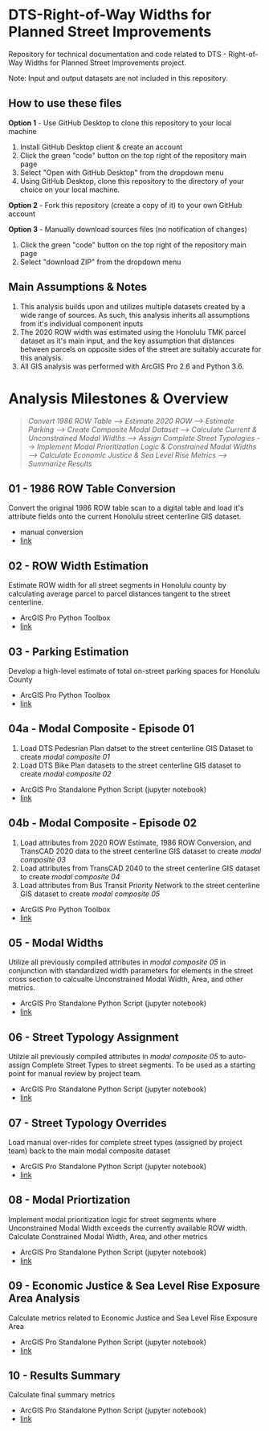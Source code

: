 # DTS-Right-of-Way Widths for Planned Street Improvements
Repository for technical documentation and code related to DTS - Right-of-Way Widths for Planned Street Improvements project.

Note:
Input and output datasets are not included in this repository.

## How to use these files
**Option 1** - Use GitHub Desktop to clone this repository to your local machine
1. Install GitHub Desktop client & create an account
2. Click the green "code" button on the top right of the repository main page
3. Select "Open with GitHub Desktop" from the dropdown menu
4. Using GitHub Desktop, clone this repository to the directory of your choice on your local machine.

**Option 2** - Fork this repository (create a copy of it) to your own GitHub account

**Option 3** - Manually download sources files (no notification of changes)
1. Click the green "code" button on the top right of the repository main page
2. Select "download ZIP" from the dropdown menu

## Main Assumptions & Notes
1. This analysis builds upon and utilizes multiple datasets created by a wide range of sources. As such, this analysis inherits all assumptions from it's individual component inputs
2. The 2020 ROW width was estimated using the Honolulu TMK parcel dataset as it's main input, and the key assumption that distances between parcels on opposite sides of the street are suitably accurate for this analysis.
3. All GIS analysis was performed with ArcGIS Pro 2.6 and Python 3.6.

# Analysis Milestones & Overview

>*Convert 1986 ROW Table --> Estimate 2020 ROW --> Estimate Parking --> Create Composite Modal Dataset --> Calculate Current & Unconstrained Modal Widths --> Assign Complete Street Typologies --> Implement Modal Prioritization Logic & Constrained Modal Widths --> Calculate Economic Justice & Sea Level Rise Metrics --> Summarize Results*

## 01 - 1986 ROW Table Conversion
Convert the original 1986 ROW table scan to a digital table and load it's attribute fields onto the current Honolulu street centerline GIS dataset.
- manual conversion
- [link](google.com)


## 02 - ROW Width Estimation
Estimate ROW width for all street segments in Honolulu county by calculating average parcel to parcel distances tangent to the street centerline.

- ArcGIS Pro Python Toolbox
- [link](www.google.com)


## 03 - Parking Estimation
Develop a high-level estimate of total on-street parking spaces for Honolulu County

- ArcGIS Pro Python Toolbox
- [link](google.com)

## 04a - Modal Composite - Episode 01
1. Load DTS Pedesrian Plan datset to the street centerline GIS Dataset to create *modal composite 01*
2. Load DTS Bike Plan datasets to the street centerline GIS dataset to create *modal composite 02*

- ArcGIS Pro Standalone Python Script (jupyter notebook)
- [link](https://github.com/Ray-Mangan/DTS-Complete-Streets/blob/main/DTS%20-%2004%20-%20Modal%20Composite.ipynb)


## 04b - Modal Composite - Episode 02

1. Load attributes from 2020 ROW Estimate, 1986 ROW Conversion, and TransCAD 2020 data to the street centerline GIS dataset to create *modal composite 03*
2. Load attributes from TransCAD 2040 to the street centerline GIS dataset to create *modal composite 04*
3. Load attributes from Bus Transit Priority Network to the street centerline GIS dataset to create *modal composite 05*

- ArcGIS Pro Python Toolbox
- [link](google.com)

## 05 - Modal Widths

Utilize all previously compiled attributes in *modal composite 05* in conjunction with standardized width parameters for elements in the street cross section to calcualte Unconstrained Modal Width, Area, and other metrics.

- ArcGIS Pro Standalone Python Script (jupyter notebook)
- [link](https://github.com/Ray-Mangan/DTS-Complete-Streets/blob/main/DTS%20-%2005%20-%20Modal%20Widths.ipynb)

## 06 - Street Typology Assignment

Utilzie all previously compiled attributes in *modal composite 05* to auto-assign Complete Street Types to street segments. To be used as a starting point for manual review by project team.

- ArcGIS Pro Standalone Python Script (jupyter notebook)
- [link](https://github.com/Ray-Mangan/DTS-Complete-Streets/blob/main/DTS%20-%2006%20-%20Street%20Typologies.ipynb)

## 07 - Street Typology Overrides
Load manual over-rides for complete street types (assigned by project team) back to the main modal composite dataset

- ArcGIS Pro Standalone Python Script (jupyter notebook)
- [link](google.com)

## 08 - Modal Priortization
Implement modal prioritization logic for street segments where Unconstrained Modal Width exceeds the currently available ROW width. Calculate Constrained Modal Width, Area, and other metrics

- ArcGIS Pro Standalone Python Script (jupyter notebook)
- [link](google.com)

## 09 - Economic Justice & Sea Level Rise Exposure Area Analysis
Calculate metrics related to Economic Justice and Sea Level Rise Exposure Area

- ArcGIS Pro Standalone Python Script (jupyter notebook)
- [link](google.com)

## 10 - Results Summary
Calculate final summary metrics

- ArcGIS Pro Standalone Python Script (jupyter notebook)
- [link](google.com)
